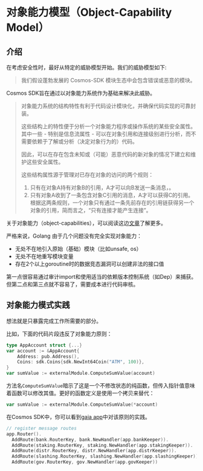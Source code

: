 # 对象能力模型（Object-Capability Model）

## 介绍

在考虑安全性时，最好从特定的威胁模型开始。我们的威胁模型如下:

> 我们假设蓬勃发展的 Cosmos-SDK 模块生态中会包含错误或恶意的模块。

Cosmos SDK旨在通过以对象能力系统作为基础来解决此威胁。

> 对象能力系统的结构特性有利于代码设计模块化，并确保代码实现的可靠封装。
>
> 这些结构上的特性便于分析一个对象能力程序或操作系统的某些安全属性。其中一些 - 特别是信息流属性 - 可以在对象引用和连接级别进行分析，而不需要依赖于了解或分析（决定对象行为的）代码。
>
> 因此，可以在存在包含未知或（可能）恶意代码的新对象的情况下建立和维护这些安全属性。
>
> 这些结构属性源于管理对已存在对象的访问的两个规则：
> 1. 只有在对象A持有对象B的引用，A才可以向B发送一条消息，。
> 2. 只有对象A收到了一条包含对象C引用的消息，A才可以获得C的引用。
> 根据这两条规则，一个对象只有通过一条先前存在的引用链获得另一个对象的引用，简而言之，“只有连接才能产生连接”。

关于对象能力（object-capabilities），可以阅读这边[文章](http://habitatchronicles.com/2017/05/what-are-capabilities/)了解更多。

严格来说，Golang 由于几个问题没有完全实现对象能力：

+ 无处不在地引入原始（基础）模块（比如unsafe, os）
+ 无处不在地重写模块变量
+ 存在2个以上goroutine时的数据竞态漏洞可以创建非法的接口值

第一点很容易通过审计import和使用适当的依赖版本控制系统（如Dep）来捕获。但第二点和第三点就不容易了，需要成本进行代码审核。


## 对象能力模式实践

想法就是只暴露完成工作所需要的部分。

比如，下面的代码片段违反了对象能力原则：

```go
type AppAccount struct {...}
var account := &AppAccount{
    Address: pub.Address(),
    Coins: sdk.Coins{sdk.NewInt64Coin("ATM", 100)},
}
var sumValue := externalModule.ComputeSumValue(account)
```

方法名`ComputeSumValue`暗示了这是一个不修改状态的纯函数，但传入指针值意味着函数可以修改其值。更好的函数定义是使用一个拷贝来替代：

```go
var sumValue := externalModule.ComputeSumValue(*account)
```

在Cosmos SDK中，你可以看到[gaia app](https://github.com/evdatsion/cosmos-sdk/blob/master/simapp/app.go)中对该原则的实践。

```go
// register message routes
app.Router().
  AddRoute(bank.RouterKey, bank.NewHandler(app.bankKeeper)).
  AddRoute(staking.RouterKey, staking.NewHandler(app.stakingKeeper)).
  AddRoute(distr.RouterKey, distr.NewHandler(app.distrKeeper)).
  AddRoute(slashing.RouterKey, slashing.NewHandler(app.slashingKeeper)).
  AddRoute(gov.RouterKey, gov.NewHandler(app.govKeeper))
```
